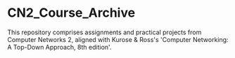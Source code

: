 # CN2_Course_Archive
This repository comprises assignments and practical projects from Computer Networks 2, aligned with Kurose &amp; Ross's 'Computer Networking: A Top-Down Approach, 8th edition'.
